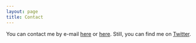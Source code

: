 ```yaml
---
layout: page
title: Contact
---
```


You can contact me by e-mail [here](mailto:geovanjr1@gmail.com) or [here](mailto:gmsj@neuro.ufrn.br).
Still, you can find me on [Twitter](twitter.com/geovanjr).
